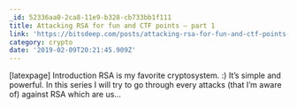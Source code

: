 ```yaml
---
_id: 52336aa0-2ca8-11e9-b328-cb733bb1f111
title: Attacking RSA for fun and CTF points – part 1
link: 'https://bitsdeep.com/posts/attacking-rsa-for-fun-and-ctf-points-part-1/'
category: crypto
date: '2019-02-09T20:21:45.909Z'
---
```

[latexpage] Introduction RSA is my favorite cryptosystem. :) It’s simple and powerful. In this series I will try to go through every attacks (that I’m aware of) against RSA which are us…
